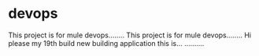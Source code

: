 # devops
This project is for mule devops........
This project is for mule devops........
Hi please my 19th build
new building application this is...
..........
